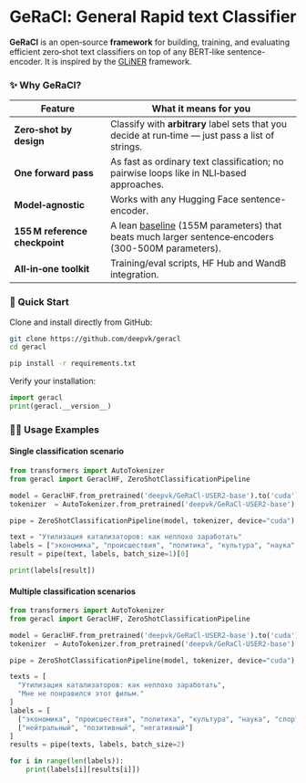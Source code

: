 # GeRaCl: General Rapid text Classifier

**GeRaCl** is an open‑source **framework** for building, training, and evaluating efficient zero‑shot text classifiers on top of any BERT‑like sentence-encoder. It is inspired by the [GLiNER](https://github.com/urchade/GLiNER/tree/main) framework.

### ✨ Why GeRaCl?

| Feature                        | What it means for you                                                                             |
| ------------------------------ | ------------------------------------------------------------------------------------------------- |
| **Zero‑shot by design**        | Classify with **arbitrary** label sets that you decide at run‑time — just pass a list of strings. |
| **One forward pass**           | As fast as ordinary text classification; no pairwise loops like in NLI‑based approaches.          |
| **Model‑agnostic**             | Works with any Hugging Face sentence-encoder.                                                     |
| **155 M reference checkpoint** | A lean [baseline](https://huggingface.co/deepvk/GeRaCl-USER2-base) (155M parameters) that beats much larger sentence‑encoders (300-500M parameters). |
| **All‑in‑one toolkit**         | Training/eval scripts, HF Hub and WandB integration.                                              |


### 🚀 Quick Start

Clone and install directly from GitHub:

```bash
git clone https://github.com/deepvk/geracl
cd geracl

pip install -r requirements.txt
```

Verify your installation:

```python
import geracl
print(geracl.__version__)
```

### 🧑‍💻 Usage Examples

#### Single classification scenario

```python
from transformers import AutoTokenizer
from geracl import GeraclHF, ZeroShotClassificationPipeline

model = GeraclHF.from_pretrained('deepvk/GeRaCl-USER2-base').to('cuda').eval()
tokenizer  = AutoTokenizer.from_pretrained('deepvk/GeRaCl-USER2-base')

pipe = ZeroShotClassificationPipeline(model, tokenizer, device="cuda")

text = "Утилизация катализаторов: как неплохо заработать"
labels = ["экономика", "происшествия", "политика", "культура", "наука", "спорт"]
result = pipe(text, labels, batch_size=1)[0]

print(labels[result])
```

#### Multiple classification scenarios

```python
from transformers import AutoTokenizer
from geracl import GeraclHF, ZeroShotClassificationPipeline

model = GeraclHF.from_pretrained('deepvk/GeRaCl-USER2-base').to('cuda').eval()
tokenizer  = AutoTokenizer.from_pretrained('deepvk/GeRaCl-USER2-base')

pipe = ZeroShotClassificationPipeline(model, tokenizer, device="cuda")

texts = [
  "Утилизация катализаторов: как неплохо заработать",
  "Мне не понравился этот фильм."
]
labels = [
  ["экономика", "происшествия", "политика", "культура", "наука", "спорт"],
  ["нейтральный", "позитивный", "негативный"]
]
results = pipe(texts, labels, batch_size=2)

for i in range(len(labels)):
    print(labels[i][results[i]])
```

